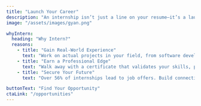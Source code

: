 ```yaml
---
title: "Launch Your Career"
description: "An internship isn’t just a line on your resume—it’s a launchpad for your professional journey. Dive into real-world projects, master industry tools, and build the expertise employers value most."
image: "/assets/images/gyan.png"

whyIntern:
  heading: "Why Intern?"
  reasons:
    - title: "Gain Real-World Experience"
      text: "Work on actual projects in your field, from software development to marketing campaigns, and learn how businesses operate day-to-day."
    - title: "Earn a Professional Edge"
      text: "Walk away with a certificate that validates your skills, plus mentorship from industry experts to refine your career path."
    - title: "Secure Your Future"
      text: "Over 56% of internships lead to job offers. Build connections, prove your potential, and position yourself as a top candidate in your industry."

buttonText: "Find Your Opportunity"
ctaLink: "/opportunities"
---
```


























<!-- ---
title: "Launch Your Career"
description: "An internship isn’t just a line on your resume—it’s a launchpad for your professional journey. Dive into real-world projects, master industry tools, and build the expertise employers value most."
whyIntern:
  - title: "Gain Real-World Experience"
    description: "Work on actual projects in your field, from software development to marketing campaigns, and learn how businesses operate day-to-day."
  - title: "Earn a Professional Edge"
    description: "Walk away with a certificate that validates your skills, plus mentorship from industry experts to refine your career path."
  - title: "Secure Your Future"
    description: "Over 56% of internships lead to job offers. Build connections, prove your potential, and position yourself as a top candidate in your industry."
image: "/assets/images/gyan.png"
buttonText: "Find Your Opportunity"
--- -->
